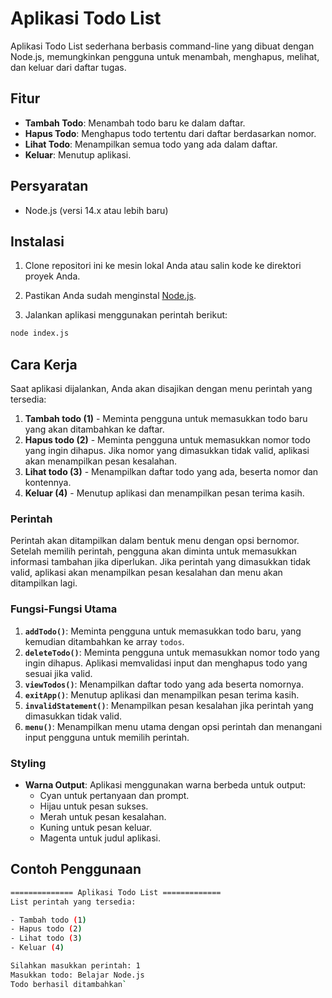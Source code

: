 # Aplikasi Todo List

Aplikasi Todo List sederhana berbasis command-line yang dibuat dengan Node.js, memungkinkan pengguna untuk menambah, menghapus, melihat, dan keluar dari daftar tugas.

## Fitur

- **Tambah Todo**: Menambah todo baru ke dalam daftar.
- **Hapus Todo**: Menghapus todo tertentu dari daftar berdasarkan nomor.
- **Lihat Todo**: Menampilkan semua todo yang ada dalam daftar.
- **Keluar**: Menutup aplikasi.

## Persyaratan

- Node.js (versi 14.x atau lebih baru)

## Instalasi

1.  Clone repositori ini ke mesin lokal Anda atau salin kode ke direktori proyek Anda.

2.  Pastikan Anda sudah menginstal [Node.js](https://nodejs.org/).

3.  Jalankan aplikasi menggunakan perintah berikut:

```bash
node index.js
```

## Cara Kerja

Saat aplikasi dijalankan, Anda akan disajikan dengan menu perintah yang tersedia:

1.  **Tambah todo (1)** - Meminta pengguna untuk memasukkan todo baru yang akan ditambahkan ke daftar.
2.  **Hapus todo (2)** - Meminta pengguna untuk memasukkan nomor todo yang ingin dihapus. Jika nomor yang dimasukkan tidak valid, aplikasi akan menampilkan pesan kesalahan.
3.  **Lihat todo (3)** - Menampilkan daftar todo yang ada, beserta nomor dan kontennya.
4.  **Keluar (4)** - Menutup aplikasi dan menampilkan pesan terima kasih.

### Perintah

Perintah akan ditampilkan dalam bentuk menu dengan opsi bernomor. Setelah memilih perintah, pengguna akan diminta untuk memasukkan informasi tambahan jika diperlukan. Jika perintah yang dimasukkan tidak valid, aplikasi akan menampilkan pesan kesalahan dan menu akan ditampilkan lagi.

### Fungsi-Fungsi Utama

1.  **`addTodo()`**: Meminta pengguna untuk memasukkan todo baru, yang kemudian ditambahkan ke array `todos`.
2.  **`deleteTodo()`**: Meminta pengguna untuk memasukkan nomor todo yang ingin dihapus. Aplikasi memvalidasi input dan menghapus todo yang sesuai jika valid.
3.  **`viewTodos()`**: Menampilkan daftar todo yang ada beserta nomornya.
4.  **`exitApp()`**: Menutup aplikasi dan menampilkan pesan terima kasih.
5.  **`invalidStatement()`**: Menampilkan pesan kesalahan jika perintah yang dimasukkan tidak valid.
6.  **`menu()`**: Menampilkan menu utama dengan opsi perintah dan menangani input pengguna untuk memilih perintah.

### Styling

- **Warna Output**: Aplikasi menggunakan warna berbeda untuk output:
  - Cyan untuk pertanyaan dan prompt.
  - Hijau untuk pesan sukses.
  - Merah untuk pesan kesalahan.
  - Kuning untuk pesan keluar.
  - Magenta untuk judul aplikasi.

## Contoh Penggunaan

```bash
============== Aplikasi Todo List =============
List perintah yang tersedia:

- Tambah todo (1)
- Hapus todo (2)
- Lihat todo (3)
- Keluar (4)

Silahkan masukkan perintah: 1
Masukkan todo: Belajar Node.js
Todo berhasil ditambahkan`
```
